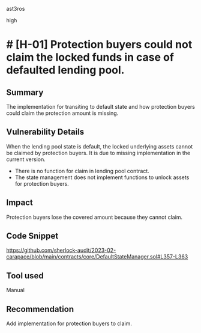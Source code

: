 ast3ros

high

# # [H-01] Protection buyers could not claim the locked funds in case of defaulted lending pool.

## Summary

The implementation for transiting to default state and how protection buyers could claim the protection amount is missing.

## Vulnerability Details

When the lending pool state is default, the locked underlying assets cannot be claimed by protection buyers. It is due to missing implementation in the current version. 
- There is no function for claim in lending pool contract. 
- The state management does not implement functions to unlock assets for protection buyers.

## Impact

Protection buyers lose the covered amount because they cannot claim. 

## Code Snippet

https://github.com/sherlock-audit/2023-02-carapace/blob/main/contracts/core/DefaultStateManager.sol#L357-L363

## Tool used

Manual

## Recommendation

Add implementation for protection buyers to claim.